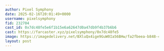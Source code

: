 ```yaml
---
author: Pixel Symphony
date: 2025-02-16T20:01:49+0000
username: pixelsymphony
fid: 232704
cast_id: 0x7dc48fe5e6f1b15e6a62647d0a47db9f4b37b6b6
cast: https://farcaster.xyz/pixelsymphony/0x7dc48fe5
image: https://imagedelivery.net/BXluQx4ige9GuW0Ia56BHw/fa2fbeea-b848-4a49-4ad4-77e9b1e2c300/original
layout: post
---
```


<img src='https://imagedelivery.net/BXluQx4ige9GuW0Ia56BHw/fa2fbeea-b848-4a49-4ad4-77e9b1e2c300/original' alt='' referrerpolicy='no-referrer'/>
